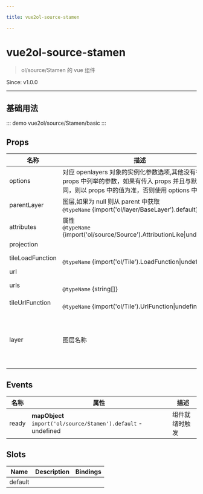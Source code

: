 ```yaml
---

title: vue2ol-source-stamen

---
```


# vue2ol-source-stamen

> ol/source/Stamen 的 vue 组件

Since: v1.0.0

---

## 基础用法

::: demo
vue2ol/source/Stamen/basic
:::

## Props

| 名称             | 描述                                                                                                                                                  | 类型           | 取值范围                                                                                                                                                                     | 默认值    |
| ---------------- | ----------------------------------------------------------------------------------------------------------------------------------------------------- | -------------- | ---------------------------------------------------------------------------------------------------------------------------------------------------------------------------- | --------- |
| options          | 对应 openlayers 对象的实例化参数选项,其他没有在 props 中列举的参数，如果有传入 props 并且与默认值不同，则以 props 中的值为准，否则使用 options 中的值 | object         | -                                                                                                                                                                            |           |
| parentLayer      | 图层,如果为 null 则从 parent 中获取<br/>`@typeName` {import('ol/layer/BaseLayer').default}                                                            | object         | -                                                                                                                                                                            |           |
| attributes       | 属性<br/>`@typeName` {import('ol/source/Source').AttributionLike\|undefined}                                                                          | object         | -                                                                                                                                                                            |           |
| projection       |                                                                                                                                                       | string\|object | -                                                                                                                                                                            |           |
| tileLoadFunction | <br/>`@typeName` {import('ol/Tile').LoadFunction\|undefined}                                                                                          | func           | -                                                                                                                                                                            |           |
| url              |                                                                                                                                                       | string         | -                                                                                                                                                                            |           |
| urls             | <br/>`@typeName` {string[]}                                                                                                                           | array          | -                                                                                                                                                                            |           |
| tileUrlFunction  | <br/>`@typeName` {import('ol/Tile').UrlFunction\|undefined}                                                                                           | func           | -                                                                                                                                                                            |           |
| layer            | 图层名称                                                                                                                                              | string         | `'terrain'\|'terrain-background'\|'terrain-labels'\|'terrain-lines'\|'toner-background'\|'toner'\|'toner-hybrid'\|'toner-labels'\|'toner-lines'\|'toner-lite'\|'watercolor'` | 'terrain' |

## Events

| 名称  | 属性                                                           | 描述           |
| ----- | -------------------------------------------------------------- | -------------- |
| ready | **mapObject** `import('ol/source/Stamen').default` - undefined | 组件就绪时触发 |

## Slots

| Name    | Description | Bindings |
| ------- | ----------- | -------- |
| default |             |          |
